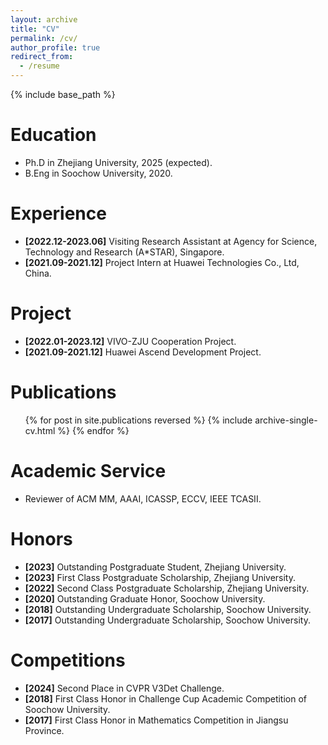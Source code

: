 ```yaml
---
layout: archive
title: "CV"
permalink: /cv/
author_profile: true
redirect_from:
  - /resume
---
```


{% include base_path %}

Education
======
* Ph.D in Zhejiang University, 2025 (expected).
* B.Eng in Soochow University, 2020.

Experience
======
* __[2022.12-2023.06]__ Visiting Research Assistant at Agency for Science, Technology and Research (A*STAR), Singapore.
* __[2021.09-2021.12]__ Project Intern at Huawei Technologies Co., Ltd, China.

Project
======
* __[2022.01-2023.12]__ VIVO-ZJU Cooperation Project.
* __[2021.09-2021.12]__ Huawei Ascend Development Project.


Publications
======
  <ul>{% for post in site.publications reversed %}
    {% include archive-single-cv.html %}
  {% endfor %}</ul>
  
  
Academic Service
======
* Reviewer of ACM MM, AAAI, ICASSP, ECCV, IEEE TCASII.

Honors
======
* __[2023]__ Outstanding Postgraduate Student, Zhejiang University.
* __[2023]__ First Class Postgraduate Scholarship, Zhejiang University.
* __[2022]__ Second Class Postgraduate Scholarship, Zhejiang University.
* __[2020]__ Outstanding Graduate Honor, Soochow University.
* __[2018]__ Outstanding Undergraduate Scholarship, Soochow University.
* __[2017]__ Outstanding Undergraduate Scholarship, Soochow University.

Competitions
======
* __[2024]__ Second Place in CVPR V3Det Challenge.
* __[2018]__ First Class Honor in Challenge Cup Academic Competition of Soochow University.
* __[2017]__ First Class Honor in Mathematics Competition in Jiangsu Province.
